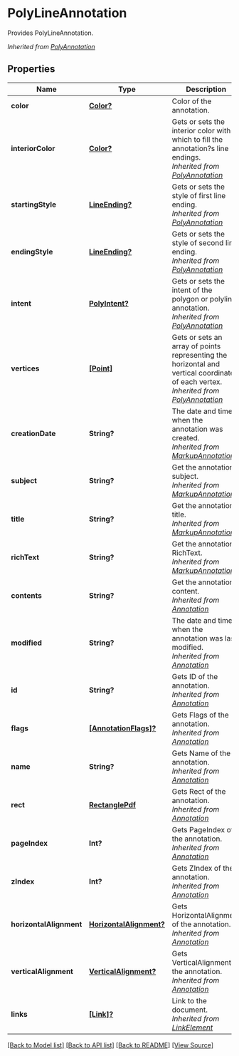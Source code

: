 # PolyLineAnnotation
Provides PolyLineAnnotation.

*Inherited from [PolyAnnotation](PolyAnnotation.md)*
## Properties
Name | Type | Description | Notes
------------ | ------------- | ------------- | -------------
**color** | [**Color?**](Color.md) | Color of the annotation. | [optional]
**interiorColor** | [**Color?**](Color.md) | Gets or sets the interior color with which to fill the annotation?s line endings.<br />*Inherited from [PolyAnnotation](PolyAnnotation.md)* | [optional]
**startingStyle** | [**LineEnding?**](LineEnding.md) | Gets or sets the style of first line ending.<br />*Inherited from [PolyAnnotation](PolyAnnotation.md)* | [optional]
**endingStyle** | [**LineEnding?**](LineEnding.md) | Gets or sets the style of second line ending.<br />*Inherited from [PolyAnnotation](PolyAnnotation.md)* | [optional]
**intent** | [**PolyIntent?**](PolyIntent.md) | Gets or sets the intent of the polygon or polyline annotation.<br />*Inherited from [PolyAnnotation](PolyAnnotation.md)* | [optional]
**vertices** | [**[Point]**](Point.md) | Gets or sets an array of points representing the horizontal and vertical coordinates of each vertex.<br />*Inherited from [PolyAnnotation](PolyAnnotation.md)* | 
**creationDate** | **String?** | The date and time when the annotation was created.<br />*Inherited from [MarkupAnnotation](MarkupAnnotation.md)* | [optional]
**subject** | **String?** | Get the annotation subject.<br />*Inherited from [MarkupAnnotation](MarkupAnnotation.md)* | [optional]
**title** | **String?** | Get the annotation title.<br />*Inherited from [MarkupAnnotation](MarkupAnnotation.md)* | [optional]
**richText** | **String?** | Get the annotation RichText.<br />*Inherited from [MarkupAnnotation](MarkupAnnotation.md)* | [optional]
**contents** | **String?** | Get the annotation content.<br />*Inherited from [Annotation](Annotation.md)* | [optional]
**modified** | **String?** | The date and time when the annotation was last modified.<br />*Inherited from [Annotation](Annotation.md)* | [optional]
**id** | **String?** | Gets ID of the annotation.<br />*Inherited from [Annotation](Annotation.md)* | [optional]
**flags** | [**[AnnotationFlags]?**](AnnotationFlags.md) | Gets Flags of the annotation.<br />*Inherited from [Annotation](Annotation.md)* | [optional]
**name** | **String?** | Gets Name of the annotation.<br />*Inherited from [Annotation](Annotation.md)* | [optional]
**rect** | [**RectanglePdf**](RectanglePdf.md) | Gets Rect of the annotation.<br />*Inherited from [Annotation](Annotation.md)* | 
**pageIndex** | **Int?** | Gets PageIndex of the annotation.<br />*Inherited from [Annotation](Annotation.md)* | [optional]
**zIndex** | **Int?** | Gets ZIndex of the annotation.<br />*Inherited from [Annotation](Annotation.md)* | [optional]
**horizontalAlignment** | [**HorizontalAlignment?**](HorizontalAlignment.md) | Gets HorizontalAlignment of the annotation.<br />*Inherited from [Annotation](Annotation.md)* | [optional]
**verticalAlignment** | [**VerticalAlignment?**](VerticalAlignment.md) | Gets VerticalAlignment of the annotation.<br />*Inherited from [Annotation](Annotation.md)* | [optional]
**links** | [**[Link]?**](Link.md) | Link to the document.<br />*Inherited from [LinkElement](LinkElement.md)* | [optional]

[[Back to Model list]](../README.md#documentation-for-models) [[Back to API list]](../README.md#documentation-for-api-endpoints) [[Back to README]](../README.md) [[View Source]](../AsposePdfCloud/Models/PolyLineAnnotation.swift)

